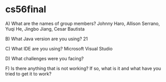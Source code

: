# cs56final
A) What are the names of group members?
Johnny Haro, Allison Serrano, Yuqi He, Jingbo Jiang, Cesar Bautista

B) What Java version are you using?
21

C) What IDE are you using?
Microsoft Visual Studio

D) What challenges were you facing?

F) Is there anything that is not working? If so, what is it and what have you tried to get it to work?

